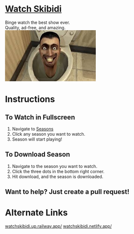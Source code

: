 # [Watch Skibidi](https://watchskibidi.github.io)
Binge watch the best show ever. <br>
Quality, ad-free, and amazing. <br>
![Skibidi Toilet](/assets/img/skibidi.jpg)

# Instructions 
## To Watch in Fullscreen
1. Navigate to [Seasons](https://watchskibidi.github.io/seasons.html)
2. Click any season you want to watch.
3. Season will start playing!
## To Download Season
1. Navigate to the season you want to watch.
2. Click the three dots in the bottom right corner.
3. Hit download, and the season is downloaded.
## Want to help? Just create a pull request!
# Alternate Links
[watchskibidi.up.railway.app/](https://watchskibidi.up.railway.app/)
[watchskibidi.netlify.app/](https://watchskibidi.netlify.app/)
